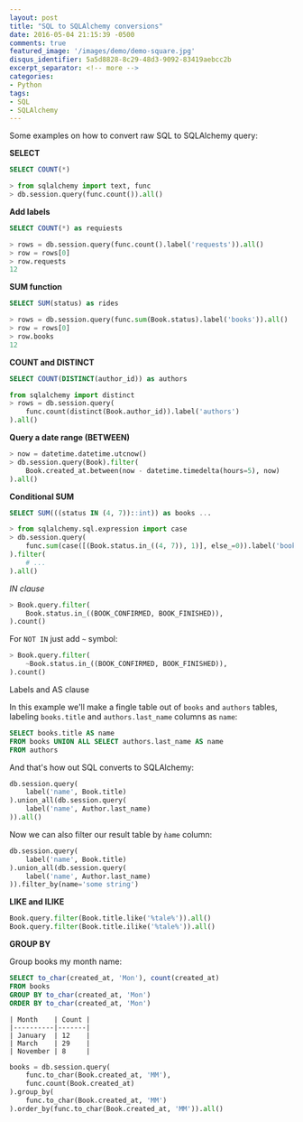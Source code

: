 ```yaml
---
layout: post
title: "SQL to SQLAlchemy conversions"
date: 2016-05-04 21:15:39 -0500
comments: true
featured_image: '/images/demo/demo-square.jpg'
disqus_identifier: 5a5d8828-8c29-48d3-9092-83419aebcc2b
excerpt_separator: <!-- more -->
categories: 
- Python
tags: 
- SQL
- SQLAlchemy
---
```


Some examples on how to convert raw SQL to SQLAlchemy query:

<!-- more -->

**SELECT**

```sql
SELECT COUNT(*)
```

```python
> from sqlalchemy import text, func
> db.session.query(func.count()).all()
```

**Add labels**

```sql
SELECT COUNT(*) as requiests
```

```python
> rows = db.session.query(func.count().label('requests')).all()
> row = rows[0]
> row.requests
12
```

**SUM function**

```sql
SELECT SUM(status) as rides
```
```python
> rows = db.session.query(func.sum(Book.status).label('books')).all()
> row = rows[0]
> row.books
12
```

**COUNT and DISTINCT**

```sql
SELECT COUNT(DISTINCT(author_id)) as authors
```

```python
from sqlalchemy import distinct
> rows = db.session.query(
    func.count(distinct(Book.author_id)).label('authors')
).all()
```

**Query a date range (BETWEEN)**

```python
> now = datetime.datetime.utcnow()
> db.session.query(Book).filter(
    Book.created_at.between(now - datetime.timedelta(hours=5), now)
).all()
```

**Conditional SUM**

```sql
SELECT SUM(((status IN (4, 7))::int)) as books ...
```
```python
> from sqlalchemy.sql.expression import case
> db.session.query(
    func.sum(case([(Book.status.in_((4, 7)), 1)], else_=0)).label('books'),
).filter(
    # ...
).all()
```

*IN clause*

```python
> Book.query.filter(
    Book.status.in_((BOOK_CONFIRMED, BOOK_FINISHED)),
).count()
```

For `NOT IN` just add `~` symbol:

```python
> Book.query.filter(
    ~Book.status.in_((BOOK_CONFIRMED, BOOK_FINISHED)),
).count()
```

Labels and AS clause

In this example we'll make a fingle table out of `books` and `authors` tables, labeling `books.title` and `authors.last_name` columns as `name`:

```sql
SELECT books.title AS name 
FROM books UNION ALL SELECT authors.last_name AS name 
FROM authors
```

And that's how out SQL converts to SQLAlchemy:

```python
db.session.query(
    label('name', Book.title)
).union_all(db.session.query(
    label('name', Author.last_name)
)).all()
```

Now we can also filter our result table by `ǹame` column:

```python
db.session.query(
    label('name', Book.title)
).union_all(db.session.query(
    label('name', Author.last_name)
)).filter_by(name='some string')
```

**LIKE and ILIKE**

```python
Book.query.filter(Book.title.like('%tale%')).all()
Book.query.filter(Book.title.ilike('%tale%')).all()
```

**GROUP BY**

Group books my month name:

```sql
SELECT to_char(created_at, 'Mon'), count(created_at)
FROM books 
GROUP BY to_char(created_at, 'Mon') 
ORDER BY to_char(created_at, 'Mon') 
```

```
| Month    | Count |
|----------|-------|
| January  | 12    |
| March    | 29    |
| November | 8     |
```


```python
books = db.session.query(
    func.to_char(Book.created_at, 'MM'),
    func.count(Book.created_at)
).group_by(
    func.to_char(Book.created_at, 'MM')
).order_by(func.to_char(Book.created_at, 'MM')).all()
```


